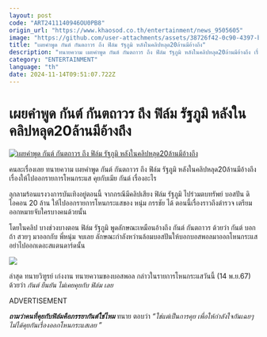 ```yaml
---
layout: post
code: "ART2411140946OU0PB8"
origin_url: "https://www.khaosod.co.th/entertainment/news_9505605"
image: "https://github.com/user-attachments/assets/38726f42-0c90-4397-ba38-feaa9a8430a9"
title: "เผยคำพูด กันต์ กันตถาวร ถึง ฟิล์ม รัฐภูมิ หลังในคลิปหลุด20ล้านมีอ้างถึง"
description: "ทนายความ เผยคำพูด กันต์ กันตถาวร ถึง ฟิล์ม รัฐภูมิ หลังในคลิปหลุด20ล้านมีอ้างถึง เรื่องให้ไปออกรายการโหนกระแส คุยกับเมีย กันต์ เรื่องอะไร"
category: "ENTERTAINMENT"
language: "th"
date: 2024-11-14T09:51:07.722Z
---
```


# เผยคำพูด กันต์ กันตถาวร ถึง ฟิล์ม รัฐภูมิ หลังในคลิปหลุด20ล้านมีอ้างถึง

[![เผยคำพูด กันต์ กันตถาวร ถึง ฟิล์ม รัฐภูมิ หลังในคลิปหลุด20ล้านมีอ้างถึง](https://www.khaosod.co.th/wpapp/uploads/2024/11/filmkan1411679998.jpg "เผยคำพูด กันต์ กันตถาวร ถึง ฟิล์ม รัฐภูมิ หลังในคลิปหลุด20ล้านมีอ้างถึง")](https://www.khaosod.co.th/wpapp/uploads/2024/11/filmkan1411679998.jpg)

คนละเรื่องเลย ทนายความ เผยคำพูด กันต์ กันตถาวร ถึง ฟิล์ม รัฐภูมิ หลังในคลิปหลุด20ล้านมีอ้างถึง เรื่องให้ไปออกรายการโหนกระแส คุยกับเมีย กันต์ เรื่องอะไร

ลุกลามร้อนแรงวงการบันเทิงอยู่ตอนนี้ จากกรณีมีคลิปเสียง ฟิล์ม รัฐภูมิ ไปร่วมตบทรัพย์ บอสปัน ดิไอคอน 20 ล้าน ให้ไปออกรายการโหนกระแสของ หนุ่ม กรรชัย ได้ ตอนนี้เรื่องราวถึงตำรวจ เตรียมออกหมายจับใครบางคนด้วยนั้น

โดยในคลิป บางช่วงบางตอน ฟิล์ม รัฐภูมิ พูดลักษณะเหมือนอ้างถึง กันต์ กันตถาวร ด้วยว่า กันต์ บอกถ้า สวยๆ มาออกกับ พี่หนุ่ม จบเลย ลักษณะกำลังหว่านล้อมบอสปันให้บอกบอสพอลมาออกโหนกระแส อย่าไปออกเดอะสแตนดาร์ดนั้น

[![](https://www.khaosod.co.th/wpapp/uploads/2024/11/filmkan1411672.jpg)](https://www.khaosod.co.th/wpapp/uploads/2024/11/filmkan1411672.jpg)

ล่าสุด ทนายวิฑูรย์ เก่งงาน ทนายความของบอสพอล กล่าวในรายการโหนกระแสวันนี้ (14 พ.ย.67) ด้วยว่า _กันต์ ยืนยัน ไม่เคยคุยกับ ฟิล์ม เลย_

ADVERTISEMENT

_**ถามว่าคนที่คุยกับฟิล์มคือภรรยากันต์ใช่ไหม**_ ทนาย ตอบว่า _“ใช่แต่เป็นการคุย เพื่อให้กำลังใจกันเฉยๆ ไม่ได้คุยกันเรื่องออกโหนกระแสเลย ”_